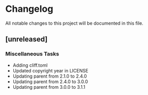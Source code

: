 # Changelog
All notable changes to this project will be documented in this file.

## [unreleased]

### Miscellaneous Tasks

- Adding cliff.toml
- Updated copyright year in LICENSE
- Updating parent from 2.1.0 to 2.4.0
- Updating parent from 2.4.0 to 3.0.0
- Updating parent from 3.0.0 to 3.1.1

<!-- generated by git-cliff -->
